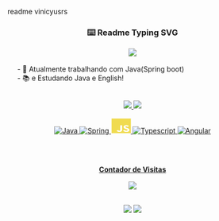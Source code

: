 readme vinicyusrs

<!-- markdownlint-disable MD033 MD041 -->
<p align="center">
  <h3 align="center">⌨️ Readme Typing SVG</h3>
</p>

<p align="center">
  <img src="https://readme-typing-svg.demolab.com/?lines=Welcome,+I'm Vinicyus!...&font=Fira%20Code&size=35&center=true&width=800&height=100&duration=4000&pause=1000" >
</p>

 <p>&nbsp&nbsp&nbsp&nbsp - 🔭 Atualmente trabalhando com Java(Spring boot)<br>
   &nbsp&nbsp&nbsp&nbsp - 📚 e Estudando Java  e English! <br>
   </p>
<br>

</div>
<div align="center" style="display: inline_block">
  <a href="https://github.com/vinicyusrs">
  <img  width="50%" src="https://github-readme-stats.vercel.app/api?username=vinicyusrs&show_icons=true&theme=dracula&include_all_commits=true&count_private=true"/>
  <img  width="33.2%" src="https://github-readme-stats.vercel.app/api/top-langs/?username=vinicyusrs&layout=compact&langs_count=7&theme=dracula"/>
</div>
<div align="center" style="display: inline_block"><br>
  <img alt="Java" height="30" width="40" src="https://cdn.jsdelivr.net/gh/devicons/devicon/icons/java/java-original-wordmark.svg"/>
  <img alt="Spring" height="30" width="40" src="https://cdn.jsdelivr.net/gh/devicons/devicon/icons/spring/spring-original.svg"/>
  <img alt="Javascript" height="30" width="40" src="https://raw.githubusercontent.com/devicons/devicon/master/icons/javascript/javascript-plain.svg"/>
  <img alt="Typescript" height="30" width="40" src="https://cdn.jsdelivr.net/gh/devicons/devicon/icons/typescript/typescript-original.svg" />
  <img alt="Angular" height="30" width="40" src="https://cdn.jsdelivr.net/gh/devicons/devicon/icons/angularjs/angularjs-original.svg"/>

</div>
  
  ##
  
  <div align="center">
<br><p align="centre"><b>Contador de Visitas</b></p>  
<p align="center"><img align="center" src="https://profile-counter.glitch.me/{vinicyusrs}/count.svg" /></p> 
<br></div>
  
  <div align="center">
  <a href = "mailto:vinicyus.rs@gmail.com"><img src="https://img.shields.io/badge/-Gmail-%23333?style=for-the-badge&logo=gmail&logoColor=white" target="_blank"></a>
  <a href="https://www.linkedin.com/in/vinicyus-rodrigues-santos-364343149/" target="_blank"><img src="https://img.shields.io/badge/-LinkedIn-%230077B5?style=for-the-badge&logo=linkedin&logoColor=white" target="_blank"></a> 
  </div>
